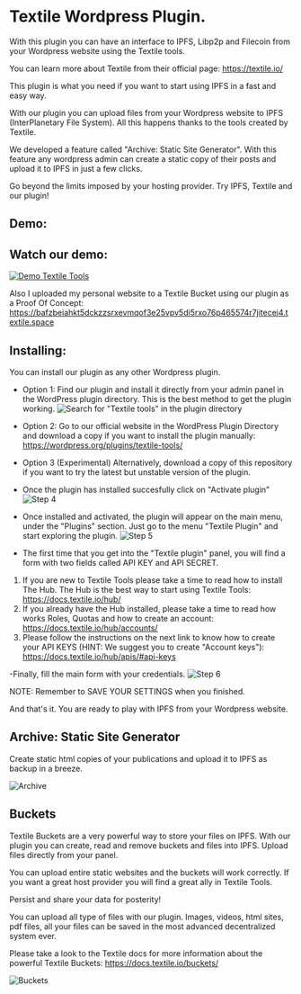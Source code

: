 # Textile Wordpress Plugin.
With this plugin you can have an interface to IPFS, Libp2p and Filecoin from your Wordpress website using the Textile tools.

You can learn more about Textile from their official page: https://textile.io/

This plugin is what you need if you want to start using IPFS in a fast and easy way. 

With our plugin you can upload files from your Wordpress website to IPFS (InterPlanetary File System). All this happens thanks to the tools created by Textile.

We developed a feature called "Archive: Static Site Generator". With this feature any wordpress admin can create a static copy of their posts and upload it to IPFS in just a few clicks.

Go beyond the limits imposed by your hosting provider. Try IPFS, Textile and our plugin!

## Demo:


## Watch our demo:
[![Demo Textile Tools](https://bafzbeidcrhu46dzy55ya4j3pb7iqkzqrppr4j5dxvdwxxpzyxn6fgu2dgu.textile.space/textileToolsVid.gif)](https://bafzbeidcrhu46dzy55ya4j3pb7iqkzqrppr4j5dxvdwxxpzyxn6fgu2dgu.textile.space/textile-tools-demo.html)

Also I uploaded my personal website to a Textile Bucket using our plugin as a Proof Of Concept: https://bafzbeiahkt5dckzzsrxevmqof3e25vpv5di5rxo76p465574r7jitecei4.textile.space

## Installing:
You can install our plugin as any other Wordpress plugin. 

- Option 1: Find our plugin and install it directly from your admin panel in the WordPress plugin directory. This is the best method to get the plugin working.
![Search for "Textile tools" in the plugin directory](https://hub.textile.io/thread/bafk7d3zw2dnhonl2v32hlho2u5jfaev25466ortvqd5e2kmi4zke6mi/buckets/bafzbeidcrhu46dzy55ya4j3pb7iqkzqrppr4j5dxvdwxxpzyxn6fgu2dgu/plugindirectory_textile.png)

- Option 2: Go to our official website in the WordPress Plugin Directory and download a copy if you want to install the plugin manually: https://wordpress.org/plugins/textile-tools/

- Option 3 (Experimental) Alternatively, download a copy of this repository if you want to try the latest but unstable version of the plugin.


- Once the plugin has installed succesfully click on "Activate plugin"
![Step 4](http://3.136.18.231/demoTextile/textileplugin_step6.png)

- Once installed and activated, the plugin will appear on the main menu, under the "Plugins" section. Just go to the menu "Textile Plugin" and start exploring the plugin.
![Step 5](http://3.136.18.231/demoTextile/textileplugin_step7.png)

- The first time that you get into the "Textile plugin" panel, you will find a form with two fields called API KEY and API SECRET. 

1. If you are new to Textile Tools please take a time to read how to install The Hub. The Hub is the best way to start using Textile Tools: https://docs.textile.io/hub/
2. If you already have the Hub installed, please take a time to read how works Roles, Quotas and how to create an account: https://docs.textile.io/hub/accounts/
3. Please follow the instructions on the next link to know how to create your API KEYS (HINT: We suggest you to create "Account keys"): https://docs.textile.io/hub/apis/#api-keys

-Finally, fill the main form with your credentials.
![Step 6](https://hub.textile.io/thread/bafk7d3zw2dnhonl2v32hlho2u5jfaev25466ortvqd5e2kmi4zke6mi/buckets/bafzbeidcrhu46dzy55ya4j3pb7iqkzqrppr4j5dxvdwxxpzyxn6fgu2dgu/wptextile_backend_00.png)

NOTE: Remember to SAVE YOUR SETTINGS when you finished.

And that's it. You are ready to play with IPFS from your Wordpress website.

## Archive: Static Site Generator

Create static html copies of your publications and upload it to IPFS as backup in a breeze.

![Archive](https://hub.textile.io/thread/bafk7d3zw2dnhonl2v32hlho2u5jfaev25466ortvqd5e2kmi4zke6mi/buckets/bafzbeidcrhu46dzy55ya4j3pb7iqkzqrppr4j5dxvdwxxpzyxn6fgu2dgu/wptextile_backend_archive.png)

## Buckets 

Textile Buckets are a very powerful way to store your files on IPFS. With our plugin you can create, read and remove buckets and files into IPFS. Upload files directly from your panel.

You can upload entire static websites and the buckets will work correctly. If you want a great host provider you will find a great ally in Textile Tools.

Persist and share your data for posterity!

You can upload all type of files with our plugin. Images, videos, html sites, pdf files, all your files can be saved in the most advanced decentralized system ever.

Please take a look to the Textile docs for more information about the powerful Textile Buckets: https://docs.textile.io/buckets/

![Buckets](https://hub.textile.io/thread/bafk7d3zw2dnhonl2v32hlho2u5jfaev25466ortvqd5e2kmi4zke6mi/buckets/bafzbeidcrhu46dzy55ya4j3pb7iqkzqrppr4j5dxvdwxxpzyxn6fgu2dgu/wptextile_backend_buckets.png)



